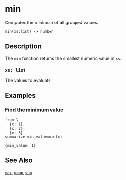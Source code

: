# min

Computes the minimum of all grouped values.

```tql
min(xs:list) -> number
```

## Description

The `min` function returns the smallest numeric value in `xs`.

### `xs: list`

The values to evaluate.

## Examples

### Find the minimum value

```tql
from \
  {x: 1},
  {x: 2},
  {x: 3}
summarize min_value=min(x)
```

```tql
{min_value: 1}
```

## See Also

[`max`](max.md), [`mean`](mean.md), [`sum`](sum.md)
